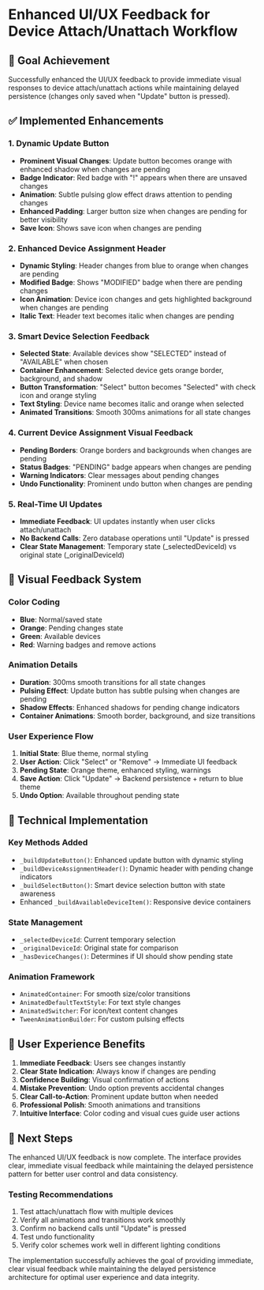 # Enhanced UI/UX Feedback for Device Attach/Unattach Workflow

## 🎯 Goal Achievement

Successfully enhanced the UI/UX feedback to provide immediate visual responses to device attach/unattach actions while maintaining delayed persistence (changes only saved when "Update" button is pressed).

## ✅ Implemented Enhancements

### 1. Dynamic Update Button
- **Prominent Visual Changes**: Update button becomes orange with enhanced shadow when changes are pending
- **Badge Indicator**: Red badge with "!" appears when there are unsaved changes 
- **Animation**: Subtle pulsing glow effect draws attention to pending changes
- **Enhanced Padding**: Larger button size when changes are pending for better visibility
- **Save Icon**: Shows save icon when changes are pending

### 2. Enhanced Device Assignment Header
- **Dynamic Styling**: Header changes from blue to orange when changes are pending
- **Modified Badge**: Shows "MODIFIED" badge when there are pending changes
- **Icon Animation**: Device icon changes and gets highlighted background when changes are pending
- **Italic Text**: Header text becomes italic when changes are pending

### 3. Smart Device Selection Feedback
- **Selected State**: Available devices show "SELECTED" instead of "AVAILABLE" when chosen
- **Container Enhancement**: Selected device gets orange border, background, and shadow
- **Button Transformation**: "Select" button becomes "Selected" with check icon and orange styling
- **Text Styling**: Device name becomes italic and orange when selected
- **Animated Transitions**: Smooth 300ms animations for all state changes

### 4. Current Device Assignment Visual Feedback
- **Pending Borders**: Orange borders and backgrounds when changes are pending
- **Status Badges**: "PENDING" badge appears when changes are pending
- **Warning Indicators**: Clear messages about pending changes
- **Undo Functionality**: Prominent undo button when changes are pending

### 5. Real-Time UI Updates
- **Immediate Feedback**: UI updates instantly when user clicks attach/unattach
- **No Backend Calls**: Zero database operations until "Update" is pressed
- **Clear State Management**: Temporary state (_selectedDeviceId) vs original state (_originalDeviceId)

## 🎨 Visual Feedback System

### Color Coding
- **Blue**: Normal/saved state
- **Orange**: Pending changes state
- **Green**: Available devices
- **Red**: Warning badges and remove actions

### Animation Details
- **Duration**: 300ms smooth transitions for all state changes
- **Pulsing Effect**: Update button has subtle pulsing when changes are pending
- **Shadow Effects**: Enhanced shadows for pending change indicators
- **Container Animations**: Smooth border, background, and size transitions

### User Experience Flow
1. **Initial State**: Blue theme, normal styling
2. **User Action**: Click "Select" or "Remove" → Immediate UI feedback
3. **Pending State**: Orange theme, enhanced styling, warnings
4. **Save Action**: Click "Update" → Backend persistence + return to blue theme
5. **Undo Option**: Available throughout pending state

## 🔧 Technical Implementation

### Key Methods Added
- `_buildUpdateButton()`: Enhanced update button with dynamic styling
- `_buildDeviceAssignmentHeader()`: Dynamic header with pending change indicators
- `_buildSelectButton()`: Smart device selection button with state awareness
- Enhanced `_buildAvailableDeviceItem()`: Responsive device containers

### State Management
- `_selectedDeviceId`: Current temporary selection
- `_originalDeviceId`: Original state for comparison
- `_hasDeviceChanges()`: Determines if UI should show pending state

### Animation Framework
- `AnimatedContainer`: For smooth size/color transitions
- `AnimatedDefaultTextStyle`: For text style changes
- `AnimatedSwitcher`: For icon/text content changes
- `TweenAnimationBuilder`: For custom pulsing effects

## 📱 User Experience Benefits

1. **Immediate Feedback**: Users see changes instantly
2. **Clear State Indication**: Always know if changes are pending
3. **Confidence Building**: Visual confirmation of actions
4. **Mistake Prevention**: Undo option prevents accidental changes
5. **Clear Call-to-Action**: Prominent update button when needed
6. **Professional Polish**: Smooth animations and transitions
7. **Intuitive Interface**: Color coding and visual cues guide user actions

## 🚀 Next Steps

The enhanced UI/UX feedback is now complete. The interface provides clear, immediate visual feedback while maintaining the delayed persistence pattern for better user control and data consistency.

### Testing Recommendations
1. Test attach/unattach flow with multiple devices
2. Verify all animations and transitions work smoothly
3. Confirm no backend calls until "Update" is pressed
4. Test undo functionality
5. Verify color schemes work well in different lighting conditions

The implementation successfully achieves the goal of providing immediate, clear visual feedback while maintaining the delayed persistence architecture for optimal user experience and data integrity.
